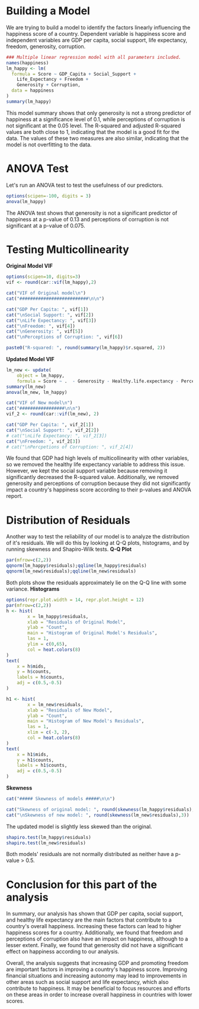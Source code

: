 # Building a Model
We are trying to build a model to identify the factors linearly influencing the happiness score of a country. Dependent variable is happiness score and independent
variables are GDP per capita, social support, life expectancy, freedom, generosity, corruption.
```r
### Multiple linear regression model with all parameters included.
names(happiness)
lm_happy <- lm(
  formula = Score ~ GDP_Capita + Social_Support +
    Life_Expectancy + Freedom +
    Generosity + Corruption,
  data = happiness
)
summary(lm_happy)
```
This model summary shows that only generosity is not a strong predictor of happiness at a significance level of 0.1, while perceptions of corruption is not significant at the 0.05 level. The R-squared and adjusted R-squared values are both close to 1, indicating that the model is a good fit for the data. The values of these two measures are also similar, indicating that the model is not overfitting to the data.
# ANOVA Test

Let's run an ANOVA test to test the usefulness of our predictors.
```r
options(scipen=-100, digits = 3)
anova(lm_happy)
```
The ANOVA test shows that generosity is not a significant predictor of happiness at a p-value of 0.13 and perceptions of corruption is not significant at a p-value of 0.075.
# Testing Multicollinearity
**Original Model VIF**
```r
options(scipen=10, digits=3)
vif <- round(car::vif(lm_happy),2)

cat("VIF of Original model\n")
cat("##########################\n\n")

cat("GDP Per Capita: ", vif[1])
cat("\nSocial Support: ", vif[2])
cat("\nLife Expectancy: ", vif[3])
cat("\nFreedom: ", vif[4])
cat("\nGenerosity: ", vif[5])
cat("\nPerceptions of Corruption: ", vif[6])

paste0("R-squared: ", round(summary(lm_happy)$r.squared, 2))
```
**Updated Model VIF**
```r
lm_new <- update(
    object = lm_happy,
    formula = Score ~ .  - Generosity - Healthy.life.expectancy - Perceptions.of.corruption)
summary(lm_new)
anova(lm_new, lm_happy)
```
```r
cat("VIF of New model\n")
cat("#################\n\n")
vif_2 <- round(car::vif(lm_new), 2)

cat("GDP Per Capita: ", vif_2[1])
cat("\nSocial Support: ", vif_2[2])
# cat("\nLife Expectancy: ", vif_2[3])
cat("\nFreedom: ", vif_2[3])
# cat("\nPercpetions of Corruption: ", vif_2[4])
```
We found that GDP had high levels of multicollinearity with other variables, so we removed the healthy life expectancy variable to address this issue. However, we kept the social support variable because removing it significantly decreased the R-squared value. Additionally, we removed generosity and perceptions of corruption because they did not significantly impact a country's happiness score according to their p-values and ANOVA report.
# Distribution of Residuals
Another way to test the reliability of our model is to analyze the distribution of it's residuals. We will do this by looking at Q-Q plots, histograms, and by running skewness and Shapiro-Wilk tests.
**Q-Q Plot**
```r
par(mfrow=c(2,2))
qqnorm(lm_happy$residuals);qqline(lm_happy$residuals)
qqnorm(lm_new$residuals);qqline(lm_new$residuals)
```
Both plots show the residuals approximately lie on the Q-Q line with some variance.
**Histograms**
```r
options(repr.plot.width = 14, repr.plot.height = 12)
par(mfrow=c(2,2))
h <- hist(
        x = lm_happy$residuals,
        xlab = "Residuals of Original Model",
        ylab = "Count",
        main = "Histogram of Original Model's Residuals",
        las = 1,
        ylim = c(0,65),
        col = heat.colors(8)
)
text(
    x = h$mids,
    y = h$counts,
    labels = h$counts,
    adj = c(0.5,-0.5)
)

h1 <- hist(
        x = lm_new$residuals,
        xlab = "Residuals of New Model",
        ylab = "Count",
        main = "Histogram of New Model's Residuals",
        las = 1,
        xlim = c(-3, 2),
        col = heat.colors(8)
)
text(
    x = h1$mids,
    y = h1$counts,
    labels = h1$counts,
    adj = c(0.5,-0.5)
)
```
**Skewness**
```r
cat("##### Skewness of models #####\n\n")

cat("Skewness of original model: ", round(skewness(lm_happy$residuals),3))
cat("\nSkewness of new model: ", round(skewness(lm_new$residuals),3))
```
The updated model is slightly less skewed than the original.
```r
shapiro.test(lm_happy$residuals)
shapiro.test(lm_new$residuals)
```
Both models' residuals are not normally distributed as neither have a p-value > 0.5.
# Conclusion for this part of the analysis

In summary, our analysis has shown that GDP per capita, social support, and healthy life expectancy are the main factors that contribute to a country's overall happiness. Increasing these factors can lead to higher happiness scores for a country. Additionally, we found that freedom and perceptions of corruption also have an impact on happiness, although to a lesser extent. Finally, we found that generosity did not have a significant effect on happiness according to our analysis.

Overall, the analysis suggests that increasing GDP and promoting freedom are important factors in improving a country's happiness score. Improving financial situations and increasing autonomy may lead to improvements in other areas such as social support and life expectancy, which also contribute to happiness. It may be beneficial to focus resources and efforts on these areas in order to increase overall happiness in countries with lower scores.
